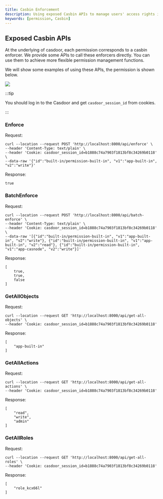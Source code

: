 ```yaml
---
title: Casbin Enforcement
description: Using exposed Casbin APIs to manage users' access rights in organization
keywords: [permission, Casbin]
---
```


## Exposed Casbin APIs

At the underlying of casdoor, each permission corresponds to a casbin enforcer. We provide some APIs to call these enforcers directly. You can use them to achieve more flexible permission management functions.

We will show some examples of using these APIs, the permission is shown below.

![](/img/permission_edit.png)

:::tip

You should log in to the Casdoor and get `casdoor_session_id` from cookies.

:::

### Enforce

Request:

```shell
curl --location --request POST 'http://localhost:8000/api/enforce' \
--header 'Content-Type: text/plain' \
--header 'Cookie: casdoor_session_id=b1888c74a7903f1813bf8c34269b0118' \
--data-raw '{"id":"built-in/permission-built-in", "v1":"app-built-in", "v2":"write"}'
```

Response:

```
true
```

### BatchEnforce

Request:

```shell
curl --location --request POST 'http://localhost:8000/api/batch-enforce' \
--header 'Content-Type: text/plain' \
--header 'Cookie: casdoor_session_id=b1888c74a7903f1813bf8c34269b0118' \
--data-raw '[{"id":"built-in/permission-built-in", "v1":"app-built-in", "v2":"write"}, {"id":"built-in/permission-built-in", "v1":"app-built-in", "v2":"read"}, {"id":"built-in/permission-built-in", "v1":"app-casnode", "v2":"write"}]'
```

Response:

```
[
    true,
    true,
    false
]
```

### GetAllObjects

Request:

```shell
curl --location --request GET 'http://localhost:8000/api/get-all-objects' \
--header 'Cookie: casdoor_session_id=b1888c74a7903f1813bf8c34269b0118'
```

Response:

```
[
    "app-built-in"
]
```

### GetAllActions

Request:

```shell
curl --location --request GET 'http://localhost:8000/api/get-all-actions' \
--header 'Cookie: casdoor_session_id=b1888c74a7903f1813bf8c34269b0118'
```

Response:

```
[
    "read",
    "write",
    "admin"
]
```

### GetAllRoles

Request: 

```shell
curl --location --request GET 'http://localhost:8000/api/get-all-roles' \
--header 'Cookie: casdoor_session_id=b1888c74a7903f1813bf8c34269b0118'
```

Response:

```
[
    "role_kcx66l"
]
```

